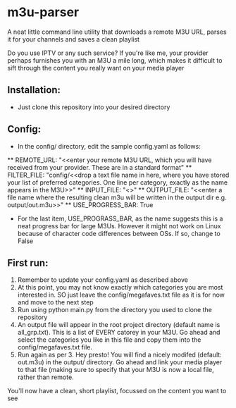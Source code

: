# m3u-parser
A neat little command line utility that downloads a remote M3U URL, parses it for your channels and saves a clean playlist

Do you use IPTV or any such service? If you're like me, your provider perhaps furnishes you with an M3U a mile long, which makes it difficult to sift through the content you really want on your media player

## Installation:
 * Just clone this repository into your desired directory

## Config:
 * In the config/ directory, edit the sample config.yaml as follows:

 ** REMOTE_URL:
      "<<enter your remote M3U URL, which you will have received from your provider. These are in a standard format"
 ** FILTER_FILE:
      "config/<<drop a text file name in here, where you have stored your list of preferred categories. One line per category, exactly as the name appears in the M3U>>"
 ** INPUT_FILE:
      "<<enter a file name the script will use e.g. raw.m3u>>"
 ** OUTPUT_FILE:
      "<<enter a file name where the resulting clean m3u will be written in the output dir e.g. output/out.m3u>>"
 ** USE_PROGRESS_BAR:
      True
 
 * For the last item, USE_PROGRASS_BAR, as the name suggests this is a neat progress bar for large M3Us. However it might not work on Linux because of character code differences between OSs. If so, change to False

## First run:
 1. Remember to update your config.yaml as described above
 2. At this point, you may not know exactly which categories you are most interested in. SO just leave the config/megafaves.txt file as it is for now and move to the next step 
 3. Run using python main.py from the directory you used to clone the repository
 4. An output file will appear in the root project directory (default name is all_grp.txt). This is a list of EVERY catorey in your M3U. Go ahead and select the categories you like in this file and copy them into the config/megafaves.txt file. 
 5. Run again as per 3. Hey presto! You will find a nicely modifed (default: out.m3u) in the output/ directory. Go ahead and link your media player to that file (making sure to specify that your M3U is now a local file, rather than remote.
 
You'll now have a clean, short playlist, focussed on the content you want to see

